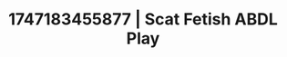 ---
categories:
- Facial finish
- Erogenous zones
- Gothic romance
- Flushed skin
- Authentic sex
image: /assets/images/1747183455877.jpg
layout: post
seo:
  description: Featured content with high-quality ABDL Play, Scat Fetish. HD images
    available.
  keywords: ABDL Play, Scat Fetish
  og_image: /assets/images/1747183455877.jpg
  schema_type: VisualArtwork
tags:
- ABDL Play
- '#1747183455877'
- Scat Fetish
title: 1747183455877 | Scat Fetish ABDL Play
---